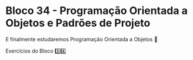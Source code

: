 # Bloco 34 - Programação Orientada a Objetos e Padrões de Projeto

E finalmente estudaremos Programação Orientada a Objetos :snake:

Exercícios do Bloco :three::four:
